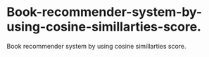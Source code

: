 # Book-recommender-system-by-using-cosine-simillarties-score.
Book recommender system by using cosine simillarties score.
